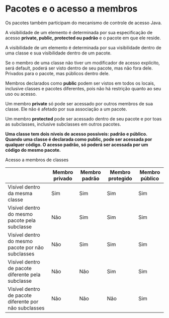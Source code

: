 # Pacotes e o acesso a membros

Os pacotes também participam do mecanismo de controle de acesso Java.

A visibilidade de um elemento é determinada por sua especificação de acesso **private, public, protected ou padrão** e o pacote em que ele reside.

A visibilidade de um elemento é determinada por sua visibilidade dentro de uma classe e sua visibilidade dentro de um pacote.

Se o membro de uma classe não tiver um modificador de acesso explícito, será default, poderá ser visto dentro de seu pacote, mas não fora dele. Privados para o pacote, mas públicos dentro dele.

Membros declarados como **public** podem ser vistos em todos os locais, inclusive classes e pacotes diferentes, pois não há restrição quanto ao seu uso ou acesso.

Um membro **private** só pode ser acessado por outros membros de sua classe. Ele não é afetado por sua associação a um pacote.

Um membro **protected** pode ser acessado dentro de seu pacote e por toas as subclasses, inclusive subclasses em outros pacotes.

**Uma classe tem dois níveis de acesso possíveis: padrão e público. Quando uma classe é declarada como public, pode ser acessada por qualquer código. O acesso padrão, só poderá ser acessada por um código do mesmo pacote.**

Acesso a membros de classes

| | Membro privado | Membro padrão | Membro protegido | Membro público |
| - | - | - | - | - |
| Visível dentro da mesma classe | Sim | Sim | Sim | Sim |
| Visível dentro do mesmo pacote pela subclasse | Não | Sim | Sim | Sim |
| Visível dentro do mesmo pacote por não subclasses | Não | Sim | Sim | Sim |
| Visível dentro de pacote diferente pela subclasse | Não | Não | Sim | Sim |
| Visível dentro de pacote diferente por não subclasses | Não | Não | Não | Sim |

